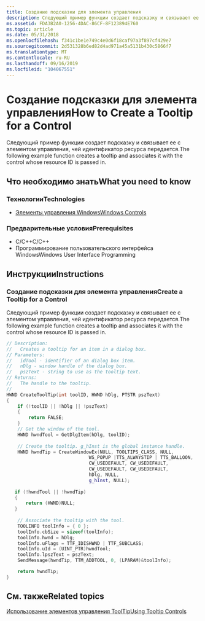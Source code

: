 ```yaml
---
title: Создание подсказки для элемента управления
description: Следующий пример функции создает подсказку и связывает ее с элементом управления, чей идентификатор ресурса передается.
ms.assetid: FDA3B2A0-1256-4DAC-86CF-8F123894E760
ms.topic: article
ms.date: 05/31/2018
ms.openlocfilehash: f341c1be1e749c4e0d6f18caf97a3f897cf429e7
ms.sourcegitcommit: 2d531328b6ed82d4ad971a45a5131b430c5866f7
ms.translationtype: MT
ms.contentlocale: ru-RU
ms.lasthandoff: 09/16/2019
ms.locfileid: "104067551"
---
```

# <a name="how-to-create-a-tooltip-for-a-control"></a><span data-ttu-id="d4ec9-103">Создание подсказки для элемента управления</span><span class="sxs-lookup"><span data-stu-id="d4ec9-103">How to Create a Tooltip for a Control</span></span>

<span data-ttu-id="d4ec9-104">Следующий пример функции создает подсказку и связывает ее с элементом управления, чей идентификатор ресурса передается.</span><span class="sxs-lookup"><span data-stu-id="d4ec9-104">The following example function creates a tooltip and associates it with the control whose resource ID is passed in.</span></span>

## <a name="what-you-need-to-know"></a><span data-ttu-id="d4ec9-105">Что необходимо знать</span><span class="sxs-lookup"><span data-stu-id="d4ec9-105">What you need to know</span></span>

### <a name="technologies"></a><span data-ttu-id="d4ec9-106">Технологии</span><span class="sxs-lookup"><span data-stu-id="d4ec9-106">Technologies</span></span>

-   [<span data-ttu-id="d4ec9-107">Элементы управления Windows</span><span class="sxs-lookup"><span data-stu-id="d4ec9-107">Windows Controls</span></span>](window-controls.md)

### <a name="prerequisites"></a><span data-ttu-id="d4ec9-108">Предварительные условия</span><span class="sxs-lookup"><span data-stu-id="d4ec9-108">Prerequisites</span></span>

-   <span data-ttu-id="d4ec9-109">C/C++</span><span class="sxs-lookup"><span data-stu-id="d4ec9-109">C/C++</span></span>
-   <span data-ttu-id="d4ec9-110">Программирование пользовательского интерфейса Windows</span><span class="sxs-lookup"><span data-stu-id="d4ec9-110">Windows User Interface Programming</span></span>

## <a name="instructions"></a><span data-ttu-id="d4ec9-111">Инструкции</span><span class="sxs-lookup"><span data-stu-id="d4ec9-111">Instructions</span></span>

### <a name="create-a-tooltip-for-a-control"></a><span data-ttu-id="d4ec9-112">Создание подсказки для элемента управления</span><span class="sxs-lookup"><span data-stu-id="d4ec9-112">Create a Tooltip for a Control</span></span>

<span data-ttu-id="d4ec9-113">Следующий пример функции создает подсказку и связывает ее с элементом управления, чей идентификатор ресурса передается.</span><span class="sxs-lookup"><span data-stu-id="d4ec9-113">The following example function creates a tooltip and associates it with the control whose resource ID is passed in.</span></span>


```C++
// Description:
//   Creates a tooltip for an item in a dialog box. 
// Parameters:
//   idTool - identifier of an dialog box item.
//   nDlg - window handle of the dialog box.
//   pszText - string to use as the tooltip text.
// Returns:
//   The handle to the tooltip.
//
HWND CreateToolTip(int toolID, HWND hDlg, PTSTR pszText)
{
    if (!toolID || !hDlg || !pszText)
    {
        return FALSE;
    }
    // Get the window of the tool.
    HWND hwndTool = GetDlgItem(hDlg, toolID);
    
    // Create the tooltip. g_hInst is the global instance handle.
    HWND hwndTip = CreateWindowEx(NULL, TOOLTIPS_CLASS, NULL,
                              WS_POPUP |TTS_ALWAYSTIP | TTS_BALLOON,
                              CW_USEDEFAULT, CW_USEDEFAULT,
                              CW_USEDEFAULT, CW_USEDEFAULT,
                              hDlg, NULL, 
                              g_hInst, NULL);
    
   if (!hwndTool || !hwndTip)
   {
       return (HWND)NULL;
   }                              
                              
    // Associate the tooltip with the tool.
    TOOLINFO toolInfo = { 0 };
    toolInfo.cbSize = sizeof(toolInfo);
    toolInfo.hwnd = hDlg;
    toolInfo.uFlags = TTF_IDISHWND | TTF_SUBCLASS;
    toolInfo.uId = (UINT_PTR)hwndTool;
    toolInfo.lpszText = pszText;
    SendMessage(hwndTip, TTM_ADDTOOL, 0, (LPARAM)&toolInfo);

    return hwndTip;
}
```



## <a name="related-topics"></a><span data-ttu-id="d4ec9-114">См. также</span><span class="sxs-lookup"><span data-stu-id="d4ec9-114">Related topics</span></span>

<dl> <dt>

[<span data-ttu-id="d4ec9-115">Использование элементов управления ToolTip</span><span class="sxs-lookup"><span data-stu-id="d4ec9-115">Using Tooltip Controls</span></span>](using-tooltip-contro.md)
</dt> </dl>

 

 




